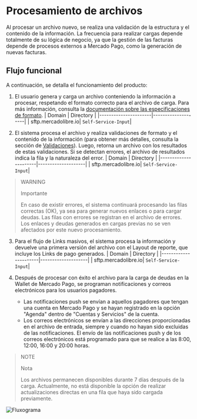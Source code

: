 # Procesamiento de archivos

Al procesar un archivo nuevo, se realiza una validación de la estructura y el contenido de la información. La frecuencia para realizar cargas depende totalmente de su lógica de negocio, ya que la gestión de las facturas depende de procesos externos a Mercado Pago, como la generación de nuevas facturas.

## Flujo funcional
A continuación, se detalla el funcionamiento del producto:

1. El usuario genera y carga un archivo conteniendo la información a procesar, respetando el formato correcto para el archivo de carga. Para más información, consulta la [documentación sobre las especificaciones de formato](). 
| Domain               | Directory          |
|----------------------|--------------------|
| sftp.mercadolibre.io| `Self-Service-Input`|

2. El sistema procesa el archivo y realiza validaciones de formato y el contenido de la información (para obtener más detalles, consulta la sección de [Validaciones]()). Luego, retorna un archivo con los resultados de estas validaciones. Si se detectan errores, el archivo de resultados indica la fila y la naturaleza del error.
| Domain               | Directory          |
|----------------------|--------------------|
| sftp.mercadolibre.io| `Self-Service-Input`|

> WARNING
>
> Importante
>
> En caso de existir errores, el sistema continuará procesando las filas correctas (OK), ya sea para generar nuevos enlaces o para cargar deudas. Las filas con errores se registran en el archivo de errores. Los enlaces y deudas generados en cargas previas no se ven afectados por este nuevo procesamiento.

3. Para el flujo de Links masivos, el sistema procesa la información y devuelve una primera versión del archivo con el Layout de reporte, que incluye los Links de pago generados.
| Domain               | Directory          |
|----------------------|--------------------|
| sftp.mercadolibre.io| `Self-Service-Input`|

4. Después de procesar con éxito el archivo para la carga de deudas en la Wallet de Mercado Pago, se programan notificaciones y correos electrónicos para los usuarios pagadores. 
    - Las notificaciones push se envían a aquellos pagadores que tengan una cuenta en Mercado Pago y se hayan registrado en la opción "Agenda" dentro de "Cuentas y Servicios" de la cuenta. 
    - Los correos electrónicos se envían a las direcciones proporcionadas en el archivo de entrada, siempre y cuando no hayan sido excluidas de las notificaciones.
El envío de las notificaciones push y de los correos electrónicos está programado para que se realice a las 8:00, 12:00, 16:00 y 20:00 horas.

> NOTE
>
> Nota
> 
> Los archivos permanecen disponibles durante 7 días después de la carga. Actualmente, no está disponible la opción de realizar actualizaciones directas en una fila que haya sido cargada previamente.

![Fluxograma](/images/recaudos/)
